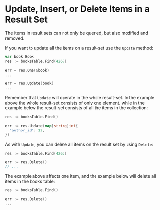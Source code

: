 # Update, Insert, or Delete Items in a Result Set

The items in result sets can not only be queried, but also modified and removed.

If you want to update all the items on a result-set use the `Update` method:

```go
var book Book
res := booksTable.Find(4267)

err = res.One(&book)
...

err = res.Update(book)
...
```

Remember that `Update` will operate in the whole result-set. In the example
above the whole result-set consists of only one element, while in the example
below the result-set consists of all the items in the collection:

```go
res := booksTable.Find()

err := res.Update(map[string]int{
  "author_id": 23,
})
```

As with `Update`, you can delete all items on the result set by using `Delete`:

```go
res := booksTable.Find(4267)

err := res.Delete()
// ...
```

The example above affects one item, and the example below will delete all items
in the books table:


```go
res := booksTable.Find()

err := res.Delete()
...
```
